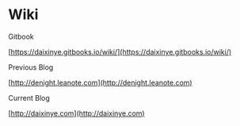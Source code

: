 # Wiki

Gitbook

[https://daixinye.gitbooks.io/wiki/](https://daixinye.gitbooks.io/wiki/)

Previous Blog

[http://denight.leanote.com](http://denight.leanote.com)

Current Blog

[http://daixinye.com](http://daixinye.com)



